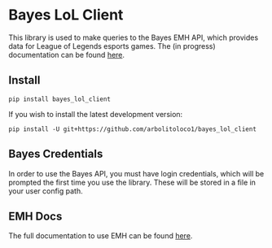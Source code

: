 # Bayes LoL Client

This library is used to make queries to the Bayes EMH API, which provides data for League of Legends esports games.
The (in progress) documentation can be found [here](https://bayes-lol-client.readthedocs.io).

## Install
```
pip install bayes_lol_client
```

If you wish to install the latest development version:
```
pip install -U git+https://github.com/arbolitoloco1/bayes_lol_client
```

## Bayes Credentials
In order to use the Bayes API, you must have login credentials, which will be prompted the first time you use the library.
These will be stored in a file in your user config path.

## EMH Docs
The full documentation to use EMH can be found [here](https://docs.bayesesports.com/api/emh_riot).